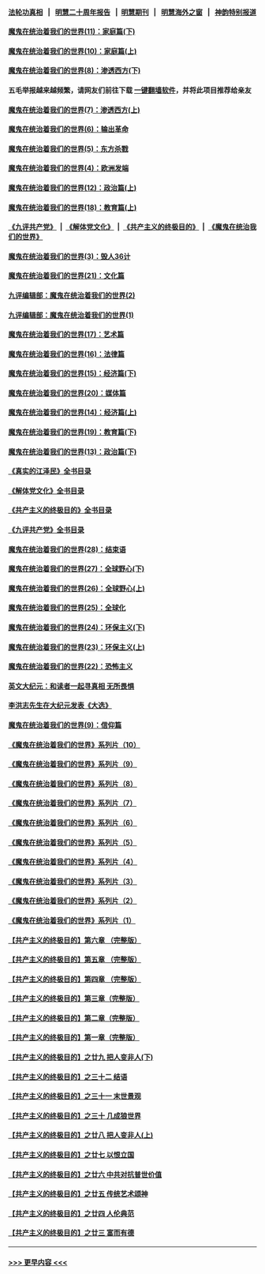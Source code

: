 #### [法轮功真相](https://github.com/gfw-breaker/truth/blob/master/README.md?t=0) &nbsp;&nbsp;|&nbsp;&nbsp; [明慧二十周年报告](https://github.com/gfw-breaker/mh-reports/blob/master/README.md?t=0) &nbsp;&nbsp;|&nbsp;&nbsp;[明慧期刊](https://github.com/gfw-breaker/mh-qikan) &nbsp;&nbsp;|&nbsp;&nbsp; [明慧海外之窗](https://github.com/gfw-breaker/mh-news/blob/master/README.md?t=0) &nbsp;&nbsp;|&nbsp;&nbsp; [神韵特别报道](https://github.com/gfw-breaker/mh-news/blob/master/shenyun.md?t=0)
#### [魔鬼在统治着我们的世界(11)：家庭篇(下)](../pages/nsc422/n10440961.md?t=11280701) 
#### [魔鬼在统治着我们的世界(10)：家庭篇(上)](../pages/nsc422/n10435448.md?t=11280701) 
#### [魔鬼在统治着我们的世界(8)：渗透西方(下)](../pages/nsc422/n10429603.md?t=11280701) 
#### 五毛举报越来越频繁，请网友们前往下载 [一键翻墙软件](https://github.com/gfw-breaker/ssr-accounts)，并将此项目推荐给亲友
#### [魔鬼在统治着我们的世界(7)：渗透西方(上)](../pages/nsc422/n10426013.md?t=11280701) 
#### [魔鬼在统治着我们的世界(6)：输出革命](../pages/nsc422/n10421536.md?t=11280701) 
#### [魔鬼在统治着我们的世界(5)：东方杀戮](../pages/nsc422/n10417707.md?t=11280701) 
#### [魔鬼在统治着我们的世界(4)：欧洲发端](../pages/nsc422/n10414890.md?t=11280701) 
#### [魔鬼在统治着我们的世界(12)：政治篇(上)](../pages/nsc422/n10444576.md?t=11280701) 
#### [魔鬼在统治着我们的世界(18)：教育篇(上)](../pages/nsc422/n10526970.md?t=11280701) 
#### [《九评共产党》](https://github.com/begood0513/9ping.md/blob/master/README.md) &nbsp;|&nbsp; [《解体党文化》](../../../../jtdwh.md/blob/master/README.md)  &nbsp;|&nbsp; [《共产主义的终极目的》](../../../../gczydzjmd.md/blob/master/README.md) &nbsp;|&nbsp; [《魔鬼在统治我们的世界》](../../../../mgztzwmdsj.md/blob/master/README.md) 
#### [魔鬼在统治着我们的世界(3)：毁人36计](../pages/nsc422/n10411583.md?t=11280701) 
#### [魔鬼在统治着我们的世界(21)：文化篇](../pages/nsc422/n10597706.md?t=11280701) 
#### [九评编辑部：魔鬼在统治着我们的世界(2)](../pages/nsc422/n10410036.md?t=11280701) 
#### [九评编辑部：魔鬼在统治着我们的世界(1)](../pages/nsc422/n10406825.md?t=11280701) 
#### [魔鬼在统治着我们的世界(17)：艺术篇](../pages/nsc422/n10499093.md?t=11280701) 
#### [魔鬼在统治着我们的世界(16)：法律篇](../pages/nsc422/n10485969.md?t=11280701) 
#### [魔鬼在统治着我们的世界(15)：经济篇(下)](../pages/nsc422/n10469975.md?t=11280701) 
#### [魔鬼在统治着我们的世界(20)：媒体篇](../pages/nsc422/n10586579.md?t=11280701) 
#### [魔鬼在统治着我们的世界(14)：经济篇(上)](../pages/nsc422/n10457370.md?t=11280701) 
#### [魔鬼在统治着我们的世界(19)：教育篇(下)](../pages/nsc422/n10564808.md?t=11280701) 
#### [魔鬼在统治着我们的世界(13)：政治篇(下)](../pages/nsc422/n10448270.md?t=11280701) 
#### [《真实的江泽民》全书目录](../pages/nsc422/n13721399.md?t=11280701) 
#### [《解体党文化》全书目录](../pages/nsc422/n13721157.md?t=11280701) 
#### [《共产主义的终极目的》全书目录](../pages/nsc422/n13721048.md?t=11280701) 
#### [《九评共产党》全书目录](../pages/nsc422/n13708085.md?t=11280701) 
#### [魔鬼在统治着我们的世界(28)：结束语](../pages/nsc422/n10936246.md?t=11280701) 
#### [魔鬼在统治着我们的世界(27)：全球野心(下)](../pages/nsc422/n10928319.md?t=11280701) 
#### [魔鬼在统治着我们的世界(26)：全球野心(上)](../pages/nsc422/n10900318.md?t=11280701) 
#### [魔鬼在统治着我们的世界(25)：全球化](../pages/nsc422/n10788205.md?t=11280701) 
#### [魔鬼在统治着我们的世界(24)：环保主义(下)](../pages/nsc422/n10695307.md?t=11280701) 
#### [魔鬼在统治着我们的世界(23)：环保主义(上)](../pages/nsc422/n10688613.md?t=11280701) 
#### [魔鬼在统治着我们的世界(22)：恐怖主义](../pages/nsc422/n10614727.md?t=11280701) 
#### [英文大纪元：和读者一起寻真相 无所畏惧](../pages/nsc422/n12542027.md?t=11280701) 
#### [李洪志先生在大纪元发表《大选》](../pages/nsc422/n12534746.md?t=11280701) 
#### [魔鬼在统治着我们的世界(9)：信仰篇](../pages/nsc422/n10432159.md?t=11280701) 
#### [《魔鬼在统治着我们的世界》系列片（10）](../pages/nsc422/n12292670.md?t=11280701) 
#### [《魔鬼在统治着我们的世界》系列片（9）](../pages/nsc422/n12290859.md?t=11280701) 
#### [《魔鬼在统治着我们的世界》系列片（8）](../pages/nsc422/n12287445.md?t=11280701) 
#### [《魔鬼在统治着我们的世界》系列片（7）](../pages/nsc422/n12283425.md?t=11280701) 
#### [《魔鬼在统治着我们的世界》系列片（6）](../pages/nsc422/n12282314.md?t=11280701) 
#### [《魔鬼在统治着我们的世界》系列片（5）](../pages/nsc422/n12281419.md?t=11280701) 
#### [《魔鬼在统治着我们的世界》系列片（4）](../pages/nsc422/n12274024.md?t=11280701) 
#### [《魔鬼在统治着我们的世界》系列片（3）](../pages/nsc422/n12271322.md?t=11280701) 
#### [《魔鬼在统治着我们的世界》系列片（2）](../pages/nsc422/n12269049.md?t=11280701) 
#### [《魔鬼在统治着我们的世界》系列片（1）](../pages/nsc422/n12267575.md?t=11280701) 
#### [【共产主义的终极目的】第六章 （完整版）](../pages/nsc422/n11428913.md?t=11280701) 
#### [【共产主义的终极目的】第五章 （完整版）](../pages/nsc422/n11428912.md?t=11280701) 
#### [【共产主义的终极目的】第四章 （完整版）](../pages/nsc422/n11428907.md?t=11280701) 
#### [【共产主义的终极目的】第三章（完整版）](../pages/nsc422/n11428848.md?t=11280701) 
#### [【共产主义的终极目的】第二章（完整版）](../pages/nsc422/n11428831.md?t=11280701) 
#### [【共产主义的终极目的】第一章（完整版）](../pages/nsc422/n11417651.md?t=11280701) 
#### [【共产主义的终极目的】之廿九 把人变非人(下)](../pages/nsc422/n11344140.md?t=11280701) 
#### [【共产主义的终极目的】之三十二 结语](../pages/nsc422/n11360535.md?t=11280701) 
#### [【共产主义的终极目的】之三十一 末世景观](../pages/nsc422/n11351129.md?t=11280701) 
#### [【共产主义的终极目的】之三十 几成狼世界](../pages/nsc422/n11348280.md?t=11280701) 
#### [【共产主义的终极目的】之廿八 把人变非人(上)](../pages/nsc422/n11340492.md?t=11280701) 
#### [【共产主义的终极目的】之廿七 以恨立国](../pages/nsc422/n11336944.md?t=11280701) 
#### [【共产主义的终极目的】之廿六 中共对抗普世价值](../pages/nsc422/n11324785.md?t=11280701) 
#### [【共产主义的终极目的】之廿五 传统艺术颂神](../pages/nsc422/n11296396.md?t=11280701) 
#### [【共产主义的终极目的】之廿四 人伦典范](../pages/nsc422/n11296397.md?t=11280701) 
#### [【共产主义的终极目的】之廿三 富而有德](../pages/nsc422/n11283598.md?t=11280701) 

----
#### [ >>> 更早内容 <<< ](../indexes/nsc422-earlier.md)
